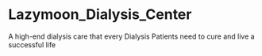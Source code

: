 # Lazymoon_Dialysis_Center
A high-end dialysis care that every Dialysis Patients need to cure and live a successful life 
